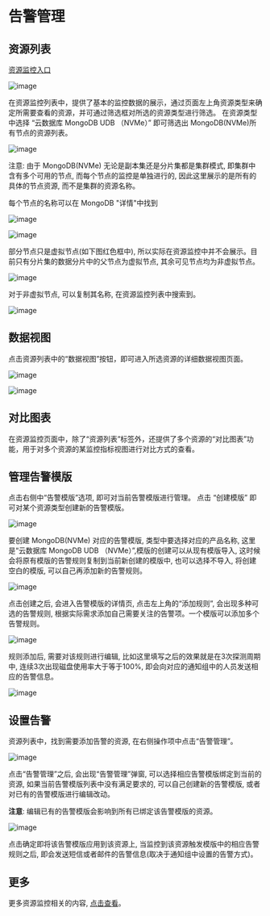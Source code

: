 # 告警管理

## 资源列表

[资源监控入口](https://console.ucloud.cn/umon/overview)

![image](/images/monitor/enter.png)

在资源监控列表中，提供了基本的监控数据的展示，通过页面左上角资源类型来确定所需要查看的资源，并可通过筛选框对所选的资源类型进行筛选。
在资源类型中选择 “云数据库 MongoDB UDB （NVMe）” 即可筛选出 MongoDB(NVMe)所有节点的资源列表。

![image](/images/monitor/list.png)

注意: 由于 MongoDB(NVMe) 无论是副本集还是分片集都是集群模式, 即集群中含有多个可用的节点, 而每个节点的监控是单独进行的, 因此这里展示的是所有的具体的节点资源, 而不是集群的资源名称。

每个节点的名称可以在 MongoDB "详情"中找到

![image](/images/monitor/detail.png)

![image](/images/monitor/detail_2.png)

部分节点只是虚拟节点(如下图红色框中), 所以实际在资源监控中并不会展示。目前只有分片集的数据分片中的父节点为虚拟节点, 其余可见节点均为非虚拟节点。

![image](/images/monitor/node.png)

对于非虚拟节点, 可以复制其名称, 在资源监控列表中搜索到。

![image](/images/monitor/search.png)

## 数据视图

点击资源列表中的“数据视图”按钮，即可进入所选资源的详细数据视图页面。

![image](/images/monitor/view_1.png)

![image](/images/monitor/view_2.png)

## 对比图表

在资源监控页面中，除了“资源列表”标签外，还提供了多个资源的“对比图表”功能，用于对多个资源的某监控指标视图进行对比方式的查看。

## 管理告警模版

点击右侧中“告警模版”选项, 即可对当前告警模版进行管理。 点击 “创建模版” 即可对某个资源类型创建新的告警模版。

![image](/images/monitor/template.png)

要创建 MongoDB(NVMe) 对应的告警模版, 类型中要选择对应的产品名称, 这里是“云数据库 MongoDB UDB （NVMe）”,模版的创建可以从现有模版导入, 这时候会将原有模版的告警规则复制到当前新创建的模版中,
也可以选择不导入, 将创建空白的模版, 可以自己再添加新的告警规则。

![image](/images/monitor/create_template.png)

点击创建之后, 会进入告警模版的详情页, 点击左上角的“添加规则”, 会出现多种可选的告警规则, 根据实际需求添加自己需要关注的告警项。一个模版可以添加多个告警规则。

![image](/images/monitor/new_template.png)

规则添加后, 需要对该规则进行编辑, 比如这里填写之后的效果就是在3次探测周期中, 连续3次出现磁盘使用率大于等于100%, 即会向对应的通知组中的人员发送相应的告警信息。

![image](/images/monitor/new_template_2.png)

## 设置告警

资源列表中，找到需要添加告警的资源, 在右侧操作项中点击“告警管理”。

![image](/images/monitor/alert_manger.png)

点击“告警管理”之后, 会出现“告警管理”弹窗, 可以选择相应告警模版绑定到当前的资源, 如果当前告警模版列表中没有满足要求的, 可以自己创建新的告警模版, 或者对已有的告警模版进行编辑改动。

**注意**: 编辑已有的告警模版会影响到所有已绑定该告警模版的资源。

![image](/images/monitor/manger.png)

点击确定即将该告警模版应用到该资源上, 当监控到该资源触发模版中的相应告警规则之后, 即会发送短信或者邮件的告警信息(取决于通知组中设置的告警方式)。

## 更多

更多资源监控相关的内容, [点击查看](https://docs.ucloud.cn/umon/README)。
